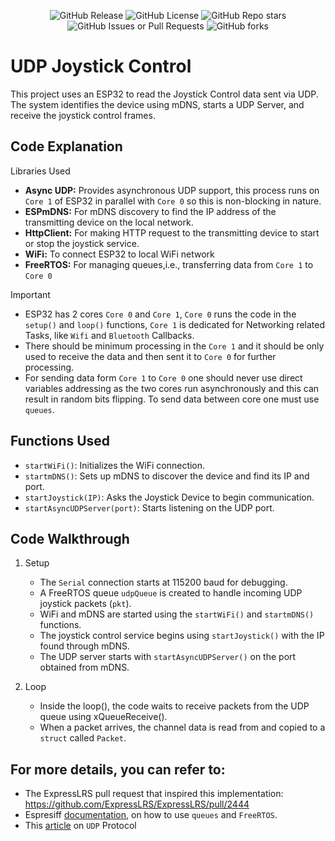 <p align="center">
  <img src="https://img.shields.io/github/v/release/Cosmo-Pilot/Cosmopilot" alt="GitHub Release">
  <img src="https://img.shields.io/github/license/Cosmo-Pilot/Cosmopilot" alt="GitHub License">
  <img src="https://img.shields.io/github/stars/Cosmo-Pilot/Cosmopilot?style=flat" alt="GitHub Repo stars">
  <img alt="GitHub Issues or Pull Requests" src="https://img.shields.io/github/issues/Cosmo-Pilot/Cosmopilot">
  <img alt="GitHub forks" src="https://img.shields.io/github/forks/Cosmo-Pilot/Cosmopilot?style=flat">
</p>

# UDP Joystick Control
This project uses an ESP32 to read the Joystick Control data sent via UDP. The system identifies the device using mDNS, starts a UDP Server, and receive the joystick control frames.

## Code Explanation
Libraries Used
- **Async UDP:** Provides asynchronous UDP support, this process runs on `Core 1` of ESP32 in parallel with `Core 0` so this is non-blocking in nature.
- **ESPmDNS:** For mDNS discovery to find the IP address of the transmitting device on the local network.
- **HttpClient:** For making HTTP request to the transmitting device to start or stop the joystick service.
- **WiFi:** To connect ESP32 to local WiFi network
- **FreeRTOS:** For managing queues,i.e., transferring data from `Core 1` to `Core 0`
> [!IMPORTANT]  
> - ESP32 has 2 cores `Core 0` and `Core 1`, `Core 0` runs the code in the `setup()` and `loop()` functions, `Core 1` is dedicated for Networking related Tasks, like `Wifi` and `Bluetooth` Callbacks.
> - There should be minimum processing in the `Core 1` and it should be only used to receive the data and then sent it to `Core 0` for further processing.
> - For sending data form `Core 1` to `Core 0` one should never use direct variables addressing as the two cores run asynchronously and this can result in random bits flipping. To send data between core one must use `queues`.

## Functions Used
- `startWiFi()`: Initializes the WiFi connection.
- `startmDNS()`: Sets up mDNS to discover the device and find its IP and port.
- `startJoystick(IP)`: Asks the Joystick Device to begin communication.
- `startAsyncUDPServer(port)`: Starts listening on the UDP port.

## Code Walkthrough
1. Setup
   - The `Serial` connection starts at 115200 baud for debugging.
   - A FreeRTOS queue `udpQueue` is created to handle incoming UDP joystick packets (`pkt`).
   - WiFi and mDNS are started using the `startWiFi()` and `startmDNS()` functions.
   - The joystick control service begins using `startJoystick()` with the IP found through mDNS.
   - The UDP server starts with `startAsyncUDPServer()` on the port obtained from mDNS.

2. Loop
   - Inside the loop(), the code waits to receive packets from the UDP queue using xQueueReceive().
   - When a packet arrives, the channel data is read from and copied to a `struct` called `Packet`.

## For more details, you can refer to: 
- The ExpressLRS pull request that inspired this implementation: https://github.com/ExpressLRS/ExpressLRS/pull/2444
- Espresiff [documentation](https://docs.espressif.com/projects/esp-idf/en/v4.2.3/esp32/api-reference/system/freertos.html), on how to use `queues` and `FreeRTOS`.
- This [article](https://www.cloudflare.com/en-gb/learning/ddos/glossary/user-datagram-protocol-udp/) on `UDP` Protocol
